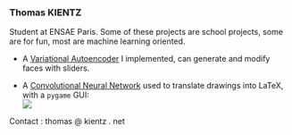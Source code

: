 ### Thomas KIENTZ

Student at ENSAE Paris.
Some of these projects are school projects, some are for fun, most are machine learning oriented.

- A [Variational Autoencoder](https://github.com/thomktz/VAE) I implemented, can generate and modify faces with sliders.

- A [Convolutional Neural Network](https://github.com/thomktz/Projet-1A) used to translate drawings into LaTeX, with a `pygame` GUI:  
![](https://user-images.githubusercontent.com/60552083/119516823-5c2ad180-bd77-11eb-9172-6e9a1bd23307.gif)

Contact : thomas @ kientz . net
